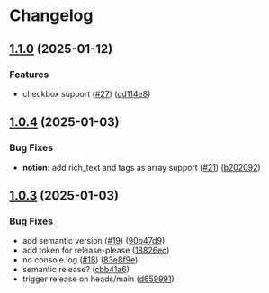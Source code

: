 # Changelog

## [1.1.0](https://github.com/jezumbro/github-action-notion/compare/v1.0.4...v1.1.0) (2025-01-12)

### Features

- checkbox support ([#27](https://github.com/jezumbro/github-action-notion/issues/27)) ([cd114e8](https://github.com/jezumbro/github-action-notion/commit/cd114e8ec4fe0006be21a4d4057eda492adc9cfb))

## [1.0.4](https://github.com/jezumbro/github-action-notion/compare/v1.0.3...v1.0.4) (2025-01-03)

### Bug Fixes

- **notion:** add rich_text and tags as array support ([#21](https://github.com/jezumbro/github-action-notion/issues/21)) ([b202092](https://github.com/jezumbro/github-action-notion/commit/b202092e3528f0f041613c2fe345b1c0f7479450))

## [1.0.3](https://github.com/jezumbro/github-action-notion/compare/v1.0.2...v1.0.3) (2025-01-03)

### Bug Fixes

- add semantic version ([#19](https://github.com/jezumbro/github-action-notion/issues/19)) ([90b47d9](https://github.com/jezumbro/github-action-notion/commit/90b47d9c43b393e6e6e5a8ef934e30699a16808c))
- add token for release-please ([18826ec](https://github.com/jezumbro/github-action-notion/commit/18826ec111cb1b9266ff92685ad90fa98a6cac7f))
- no console.log ([#18](https://github.com/jezumbro/github-action-notion/issues/18)) ([83e8f9e](https://github.com/jezumbro/github-action-notion/commit/83e8f9e4948d24bed04270961fe04a6010d69b80))
- semantic release? ([cbb41a6](https://github.com/jezumbro/github-action-notion/commit/cbb41a651a0318697dfd10586b15ea4de9588393))
- trigger release on heads/main ([d659991](https://github.com/jezumbro/github-action-notion/commit/d6599917065ce200ec23d355e0bce2cf4156b66a))
